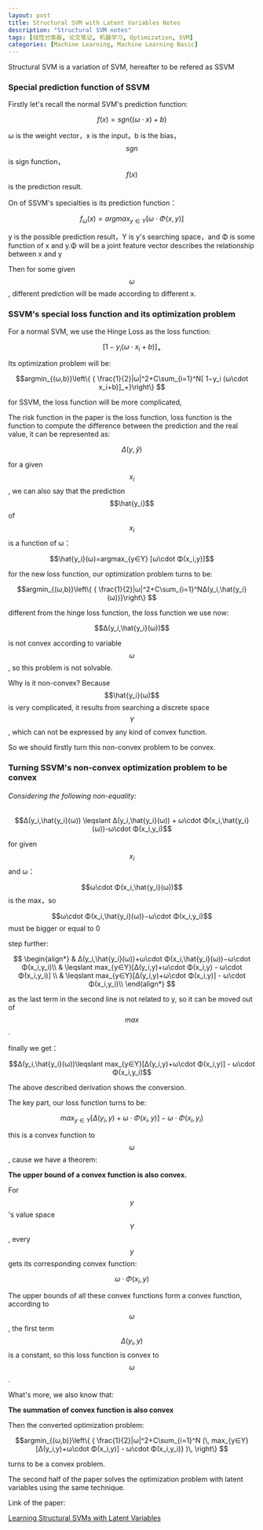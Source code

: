 ```yaml
---
layout: post
title: Structural SVM with Latent Variables Notes
description: "Structural SVM notes"
tags: [线性分类器, 论文笔记, 机器学习, Optimization, SVM]
categories: [Machine Learning, Machine Learning Basic]
---
```


Structural SVM is a variation of SVM, hereafter to be refered as SSVM 

### Special prediction function of SSVM

Firstly let's recall the normal SVM's prediction function:

$$f(x)=sgn((ω\cdot x)+b) $$

ω is the weight vector，x is the input，b is the bias，$$sgn$$ is sign function，$$f(x)$$ is the prediction result.

On of SSVM's specialties is its prediction function：

$$f_ω (x)=argmax_{y∈Υ} [ω\cdot Φ(x,y)]$$

y is the possible prediction result，Υ is y's searching space，and Φ is some function of x and y.Φ will be a joint feature vector describes the relationship between x and y

Then for some given $$\omega$$, different prediction will be made according to different x.

<!-- more -->

### SSVM's special loss function and its optimization problem

For a normal SVM, we use the Hinge Loss as the loss function:



$$[1−y_i (ω\cdot x_i+b)]_+$$

Its optimization problem will be:

$$argmin_{(ω,b)}⁡\left\{ { \frac{1}{2}|ω|^2+C\sum_{i=1}^N[ 1−y_i (ω\cdot x_i+b)]_+}\right\} $$

for SSVM, the loss function will be more complicated,

The risk function in the paper is the loss function, loss function is the function to compute the difference between the prediction and the real value, it can be represented as:



$$Δ(y,\hat{y})$$

for a given $$x_i$$, we can also say that the prediction $$\hat{y_i}$$ of $$x_i$$ is a function of ω：



$$\hat{y_i}(ω)=argmax_{y∈Υ} [ω\cdot Φ(x_i,y)]$$

for the new loss function, our optimization problem turns to be:

$$argmin_{(ω,b)}⁡\left\{ { \frac{1}{2}|ω|^2+C\sum_{i=1}^NΔ(y_i,\hat{y_i} (ω))}\right\} $$

different from the hinge loss function, the loss function we use now:



$$Δ(y_i,\hat{y_i}(ω))$$

is not convex according to variable $$\omega$$, so this problem is not solvable.

Why is it non-convex? Because $$\hat{y_i}(ω)$$ is very complicated, it results from searching a discrete space $$Υ$$, which can not be expressed by any kind of convex function.

So we should firstly turn this non-convex problem to be convex.

### Turning SSVM's non-convex optimization problem to be convex

###### Considering the following non-equality:



$$Δ(y_i,\hat{y_i}(ω)) \leqslant Δ(y_i,\hat{y_i}(ω)) + ω\cdot Φ(x_i,\hat{y_i}(ω))-ω\cdot Φ(x_i,y_i)$$ 


for given $$x_i$$ and ω：

$$ω\cdot Φ(x_i,\hat{y_i}(ω))$$ is the max，so

$$ω\cdot Φ(x_i,\hat{y_i}(ω))−ω\cdot Φ(x_i,y_i)$$ must be bigger or equal to 0


step further:

$$
\begin{align*}
& Δ(y_i,\hat{y_i}(ω))+ω\cdot Φ(x_i,\hat{y_i}(ω))−ω\cdot Φ(x_i,y_i)\\
& \leqslant max_{y∈Υ}[Δ(y_i,y)+ω\cdot Φ(x_i,y) - ω\cdot Φ(x_i,y_i)] \\
& \leqslant max_{y∈Υ}[Δ(y_i,y)+ω\cdot Φ(x_i,y)] - ω\cdot Φ(x_i,y_i)\\
\end{align*}
$$

as the last term in the second line is not related to y, so it can be moved out of $$max$$.

finally we get：

$$Δ(y_i,\hat{y_i}(ω))\leqslant max_{y∈Υ}[Δ(y_i,y)+ω\cdot Φ(x_i,y)] - ω\cdot Φ(x_i,y_i)$$

The above described derivation shows the conversion.

The key part, our loss function turns to be:

$$max_{y∈Υ}[Δ(y_i,y)+ω\cdot Φ(x_i,y)] - ω\cdot Φ(x_i,y_i)$$

this is a convex function to $$\omega$$, cause we have a theorem:

**The upper bound of a convex function is also convex.**

For $$y$$'s value space $$Y$$, every $$y$$ gets its corresponding convex function:



 $$ω\cdot Φ(x_i,y)$$

The upper bounds of all these convex functions form a convex function, according to $$\omega$$, the first term $$Δ(y_i,y)$$ is a constant, so this loss function is convex to $$\omega$$.

What's more, we also know that:

**The summation of convex function is also convex**

Then the converted optimization problem:

$$argmin_{(ω,b)}⁡\left\{ { \frac{1}{2}|ω|^2+C\sum_{i=1}^N (\,  max_{y∈Υ}[Δ(y_i,y)+ω\cdot Φ(x_i,y)] - ω\cdot Φ(x_i,y_i)} )\, \right\} $$

turns to be a convex problem.

The second half of the paper solves the optimization problem with latent variables using the same technique.

Link of the paper:

[Learning Structural SVMs with Latent Variables](http://www.cs.cornell.edu/~cnyu/papers/siso_workshop.pdf)



